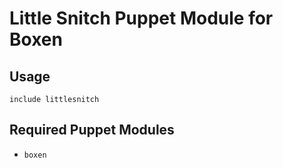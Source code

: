 # Little Snitch Puppet Module for Boxen

## Usage

```puppet
include littlesnitch
```

## Required Puppet Modules

* `boxen`
